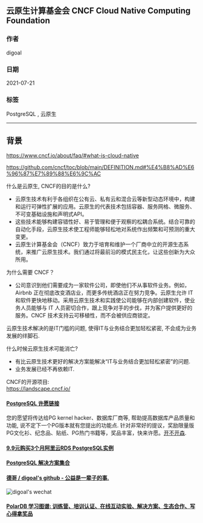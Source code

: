 ## 云原生计算基金会 CNCF Cloud Native Computing Foundation     
    
### 作者    
digoal    
    
### 日期    
2021-07-21     
    
### 标签    
PostgreSQL , 云原生   
    
----    
    
## 背景    
https://www.cncf.io/about/faq/#what-is-cloud-native  
  
https://github.com/cncf/toc/blob/main/DEFINITION.md#%E4%B8%AD%E6%96%87%E7%89%88%E6%9C%AC  
  
什么是云原生, CNCF的目的是什么?   
- 云原生技术有利于各组织在公有云、私有云和混合云等新型动态环境中，构建和运行可弹性扩展的应用。云原生的代表技术包括容器、服务网格、微服务、不可变基础设施和声明式API。  
- 这些技术能够构建容错性好、易于管理和便于观察的松耦合系统。结合可靠的自动化手段，云原生技术使工程师能够轻松地对系统作出频繁和可预测的重大变更。  
- 云原生计算基金会（CNCF）致力于培育和维护一个厂商中立的开源生态系统，来推广云原生技术。我们通过将最前沿的模式民主化，让这些创新为大众所用。  
  
  
为什么需要 CNCF？  
- 公司意识到他们需要成为一家软件公司，即使他们不从事软件业务。例如，Airbnb 正在彻底改变酒店业，而更多传统酒店正在努力竞争。云原生允许 IT 和软件更快地移动。采用云原生技术和实践使公司能够在内部创建软件，使业务人员能够与 IT 人员密切合作，跟上竞争对手的步伐，并为客户提供更好的服务。CNCF 技术支持云可移植性，而不会被供应商锁定。  
  
  
云原生技术解决的是IT门槛的问题, 使得IT与业务结合更加轻松紧密, 不会成为业务发展的绊脚石.    
  
什么时候云原生技术可能消亡?  
- 有比云原生技术更好的解决方案能解决“IT与业务结合更加轻松紧密”的问题.   
- 业务发展已经不再依赖IT.   
    
CNCF的开源项目:  
https://landscape.cncf.io/  
  
  
#### [PostgreSQL 许愿链接](https://github.com/digoal/blog/issues/76 "269ac3d1c492e938c0191101c7238216")
您的愿望将传达给PG kernel hacker、数据库厂商等, 帮助提高数据库产品质量和功能, 说不定下一个PG版本就有您提出的功能点. 针对非常好的提议，奖励限量版PG文化衫、纪念品、贴纸、PG热门书籍等，奖品丰富，快来许愿。[开不开森](https://github.com/digoal/blog/issues/76 "269ac3d1c492e938c0191101c7238216").  
  
  
#### [9.9元购买3个月阿里云RDS PostgreSQL实例](https://www.aliyun.com/database/postgresqlactivity "57258f76c37864c6e6d23383d05714ea")
  
  
#### [PostgreSQL 解决方案集合](https://yq.aliyun.com/topic/118 "40cff096e9ed7122c512b35d8561d9c8")
  
  
#### [德哥 / digoal's github - 公益是一辈子的事.](https://github.com/digoal/blog/blob/master/README.md "22709685feb7cab07d30f30387f0a9ae")
  
  
![digoal's wechat](../pic/digoal_weixin.jpg "f7ad92eeba24523fd47a6e1a0e691b59")
  
  
#### [PolarDB 学习图谱: 训练营、培训认证、在线互动实验、解决方案、生态合作、写心得拿奖品](https://www.aliyun.com/database/openpolardb/activity "8642f60e04ed0c814bf9cb9677976bd4")
  
